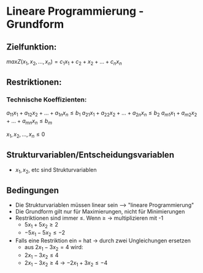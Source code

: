 # Lineare Programmierung - Grundform
## Zielfunktion:
$max Z(x_1, x_2, ... ,x_n) = c_1x_1 + c_2 + x_2 + ... +  c_nx_n$

## Restriktionen:

### Technische Koeffizienten:
$a_{11}x_1 + a_{12}x_2 + ... + a_{1n}x_n ≤ b_1$
$a_{21}x_1 + a_{22}x_2 + ... + a_{2n}x_n ≤ b_2$
$a_{m1}x_1 + a_{m2}x_2 + ... + a_{mn}x_n ≤ b_m$


$x_1, x_2, ..., x_n ≤ 0$


## Strukturvariablen/Entscheidungsvariablen
- $x_1, x_2$, etc sind Strukturvariablen

## Bedingungen
- Die Strukturvariablen müssen linear sein --> "lineare Programmierung"
- Die Grundform gilt nur für Maximierungen, nicht für Minimierungen
- Restriktionen sind immer ≤. Wenn ≥ -> multiplizieren mit -1
	- $5x_1 + 5x_2 ≥ 2$
	- $-5x_1 - 5x_2 ≤ -2$
- Falls eine Restriktion ein = hat -> durch zwei Ungleichungen ersetzen
	- aus $2x_1 - 3x_2 = 4$ wird:
	- $2x_1 - 3x_2 ≤ 4$
	- $2x_1 - 3x_2 ≥ 4$ -> $-2x_1 + 3x_2 ≤ -4$

